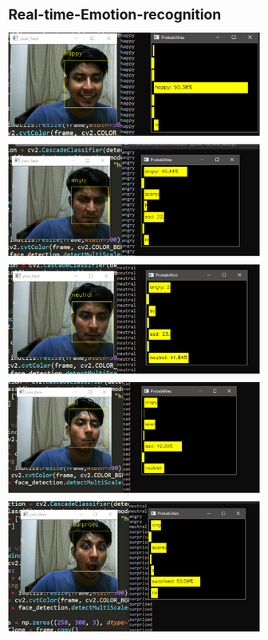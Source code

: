# Real-time-Emotion-recognition


![](result/happy.PNG)


![](result/angry.PNG)


![](result/neutral.PNG)


![](result/sad.PNG)


![](result/surprised.PNG)
